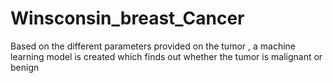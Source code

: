# Winsconsin_breast_Cancer
Based on the different parameters provided on the tumor , a machine learning model is created which finds out whether the tumor is malignant or benign
